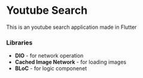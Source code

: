 # Youtube Search

This is an youtube search application made in Flutter

### Libraries
  - **DIO** - for network operation
  - **Cached Image Network** - for loading images
  - **BLoC** - for logic componenet
  
